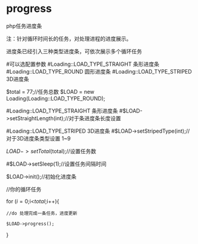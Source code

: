 # progress
php任务进度条

注：针对循环时间长的任务，对处理进程的进度展示。

进度条已经引入三种类型进度条，可依次展示多个循环任务


#可以选配置参数
#Loading::LOAD_TYPE_STRAIGHT 条形进度条
#Loading::LOAD_TYPE_ROUND 圆形进度条
#Loading::LOAD_TYPE_STRIPED 3D进度条

$total = 77;//任务总数
$LOAD = new Loading(Loading::LOAD_TYPE_ROUND);

#Loading::LOAD_TYPE_STRAIGHT 条形进度条
#$LOAD->setStraightLength(int);//对于条进度条长度设置

#Loading::LOAD_TYPE_STRIPED 3D进度条
#$LOAD->setStripedType(int);//对于3D进度条类型设置 1~9

$LOAD->setTotal($total);//设置任务数

#$LOAD->setSleep(1);//设置任务间隔时间

$LOAD->init();//初始化进度条

//你的循环任务

for ($i=0;$i<$total;$i++){

    //do 处理完成一条任务，进度更新
    
    $LOAD->progress();
    
}



